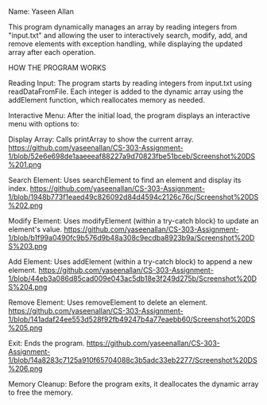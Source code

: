 Name: Yaseen Allan

This program dynamically manages an array by reading integers from "input.txt" and allowing the user to interactively search, modify, add, and remove elements with exception handling, while displaying the updated array after each operation.

HOW THE PROGRAM WORKS

Reading Input:
The program starts by reading integers from input.txt using readDataFromFile. Each integer is added to the dynamic array using the addElement function, which reallocates memory as needed.

Interactive Menu:
After the initial load, the program displays an interactive menu with options to:

Display Array: Calls printArray to show the current array.
https://github.com/yaseenallan/CS-303-Assignment-1/blob/52e6e698de1aaeeeaf88227a9d70823fbe51bceb/Screenshot%20DS%201.png

Search Element: Uses searchElement to find an element and display its index.
https://github.com/yaseenallan/CS-303-Assignment-1/blob/1948b773f1eaed49c826092d84d4594c2126c76c/Screenshot%20DS%202.png

Modify Element: Uses modifyElement (within a try-catch block) to update an element's value.
https://github.com/yaseenallan/CS-303-Assignment-1/blob/b1f99a0490fc9b576d9b48a308c9ecdba8923b9a/Screenshot%20DS%203.png

Add Element: Uses addElement (within a try-catch block) to append a new element.
https://github.com/yaseenallan/CS-303-Assignment-1/blob/44eb3a086d85cad009e043ac5db18e3f249d275b/Screenshot%20DS%204.png

Remove Element: Uses removeElement to delete an element.
https://github.com/yaseenallan/CS-303-Assignment-1/blob/141adaf24ee553d528f92fb49247b4a77eaebb60/Screenshot%20DS%205.png

Exit: Ends the program.
https://github.com/yaseenallan/CS-303-Assignment-1/blob/14a8283c7125a910f65704088c3b5adc33eb2277/Screenshot%20DS%206.png

Memory Cleanup:
Before the program exits, it deallocates the dynamic array to free the memory.
